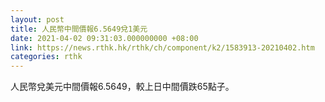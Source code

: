 ```yaml
---
layout: post
title: 人民幣中間價報6.5649兌1美元
date: 2021-04-02 09:31:03.000000000 +08:00
link: https://news.rthk.hk/rthk/ch/component/k2/1583913-20210402.htm
categories: rthk
---
```


人民幣兌美元中間價報6.5649，較上日中間價跌65點子。
